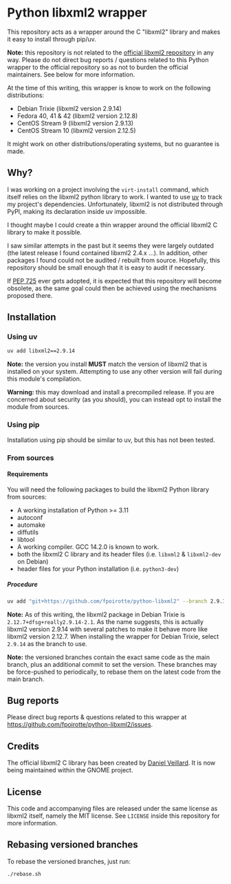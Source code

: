 # Python libxml2 wrapper

This repository acts as a wrapper around the C "libxml2" library and makes it easy to install through pip/uv.

**Note:** this repository is not related to the [official libxml2 repository](https://gitlab.gnome.org/GNOME/libxml2) in any way.
Please do not direct bug reports / questions related to this Python wrapper to the official repository so as not to burden the official maintainers.
See below for more information.

At the time of this writing, this wrapper is know to work on the following distributions:

* Debian Trixie (libxml2 version 2.9.14)
* Fedora 40, 41 & 42 (libxml2 version 2.12.8)
* CentOS Stream 9 (libxml2 version 2.9.13)
* CentOS Stream 10 (libxml2 version 2.12.5)

It might work on other distributions/operating systems, but no guarantee is made.

## Why?

I was working on a project involving the `virt-install` command, which itself relies on the libxml2 python library to work.
I wanted to use [uv](https://docs.astral.sh/uv/) to track my project's dependencies.
Unfortunately, libxml2 is not distributed through PyPI, making its declaration inside uv impossible.

I thought maybe I could create a thin wrapper around the official libxml2 C library to make it possible.

I saw similar attempts in the past but it seems they were largely outdated (the latest release I found contained libxml2 2.4.x ...).
In addition, other packages I found could not be audited / rebuilt from source.
Hopefully, this repository should be small enough that it is easy to audit if necessary.

If [PEP 725](https://peps.python.org/pep-0725/) ever gets adopted, it is expected that this repository will become obsolete,
as the same goal could then be achieved using the mechanisms proposed there.

## Installation

### Using uv

```sh
uv add libxml2==2.9.14
```

**Note:** the version you install **MUST** match the version of libxml2 that is installed on your system.
Attempting to use any other version will fail during this module's compilation.

**Warning:** this may download and install a precompiled release.
If you are concerned about security (as you should), you can instead opt to install the module from sources.

### Using pip

Installation using pip should be similar to uv, but this has not been tested.

### From sources

#### Requirements

You will need the following packages to build the libxml2 Python library from sources:

* A working installation of Python >= 3.11
* autoconf
* automake
* diffutils
* libtool
* A working compiler. GCC 14.2.0 is known to work.
* both the libxml2 C library and its header files (i.e. `libxml2` & `libxml2-dev` on Debian)
* header files for your Python installation (i.e. `python3-dev`)

##### Procedure

```sh
uv add "git+https://github.com/fpoirotte/python-libxml2" --branch 2.9.14
```

**Note:** As of this writing, the libxml2 package in Debian Trixie is `2.12.7+dfsg+really2.9.14-2.1`.
As the name suggests, this is actually libxml2 version 2.9.14 with several patches to make it behave more like libxml2 version 2.12.7.
When installing the wrapper for Debian Trixie, select `2.9.14` as the branch to use.

**Note:** the versioned branches contain the exact same code as the main branch, plus an additional commit to set the version.
These branches may be force-pushed to periodically, to rebase them on the latest code from the main branch.

## Bug reports

Please direct bug reports & questions related to this wrapper at <https://github.com/fpoirotte/python-libxml2/issues>.

## Credits

The official libxml2 C library has been created by [Daniel Veillard](http://veillard.com/).
It is now being maintained within the GNOME project.

## License

This code and accompanying files are released under the same license as libxml2 itself, namely the MIT license.
See `LICENSE` inside this repository for more information.

## Rebasing versioned branches

To rebase the versioned branches, just run:

```sh
./rebase.sh
```
